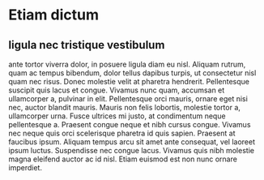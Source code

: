 # Etiam dictum
## ligula nec tristique vestibulum

ante tortor viverra dolor, in posuere ligula diam eu nisl. Aliquam rutrum, quam ac tempus bibendum, dolor tellus dapibus turpis, ut consectetur nisl quam nec risus. Donec molestie velit at pharetra hendrerit. Pellentesque suscipit quis lacus et congue. Vivamus nunc quam, accumsan et ullamcorper a, pulvinar in elit. Pellentesque orci mauris, ornare eget nisi nec, auctor blandit mauris. Mauris non felis lobortis, molestie tortor a, ullamcorper urna. Fusce ultrices mi justo, at condimentum neque pellentesque a. Praesent congue neque et nibh cursus congue. Vivamus nec neque quis orci scelerisque pharetra id quis sapien. Praesent at faucibus ipsum. Aliquam tempus arcu sit amet ante consequat, vel laoreet ipsum luctus. Suspendisse nec congue lacus. Vivamus quis nibh molestie magna eleifend auctor ac id nisl. Etiam euismod est non nunc ornare imperdiet.
